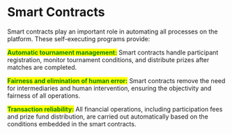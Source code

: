 # Smart Contracts

Smart contracts play an important role in automating all processes on the platform. These self-executing programs provide:

<mark style="color:green;">**Automatic tournament management:**</mark> Smart contracts handle participant registration, monitor tournament conditions, and distribute prizes after matches are completed.

<mark style="color:green;">**Fairness and elimination of human error:**</mark> Smart contracts remove the need for intermediaries and human intervention, ensuring the objectivity and fairness of all operations.

<mark style="color:green;">**Transaction reliability:**</mark> All financial operations, including participation fees and prize fund distribution, are carried out automatically based on the conditions embedded in the smart contracts.
